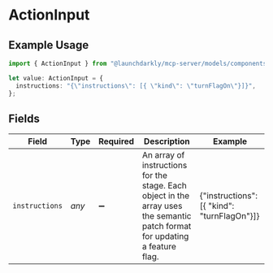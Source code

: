 # ActionInput

## Example Usage

```typescript
import { ActionInput } from "@launchdarkly/mcp-server/models/components";

let value: ActionInput = {
  instructions: "{\"instructions\": [{ \"kind\": \"turnFlagOn\"}]}",
};
```

## Fields

| Field                                                                                                                        | Type                                                                                                                         | Required                                                                                                                     | Description                                                                                                                  | Example                                                                                                                      |
| ---------------------------------------------------------------------------------------------------------------------------- | ---------------------------------------------------------------------------------------------------------------------------- | ---------------------------------------------------------------------------------------------------------------------------- | ---------------------------------------------------------------------------------------------------------------------------- | ---------------------------------------------------------------------------------------------------------------------------- |
| `instructions`                                                                                                               | *any*                                                                                                                        | :heavy_minus_sign:                                                                                                           | An array of instructions for the stage. Each object in the array uses the semantic patch format for updating a feature flag. | {"instructions": [{ "kind": "turnFlagOn"}]}                                                                                  |